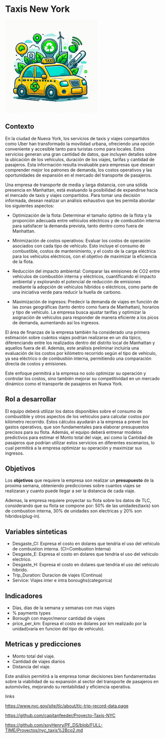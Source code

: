 # Taxis New York

<img src="images/logo_taxi.jpg" width="300" height="300">

## Contexto
En la ciudad de Nueva York, los servicios de taxis y viajes compartidos como Uber han transformado la movilidad urbana, ofreciendo una opción conveniente y accesible tanto para turistas como para locales. Estos servicios generan una gran cantidad de datos, que incluyen detalles sobre la ubicación de los vehículos, duración de los viajes, tarifas y cantidad de pasajeros. Esta información resulta invaluable para empresas que desean comprender mejor los patrones de demanda, los costos operativos y las oportunidades de expansión en el mercado del transporte de pasajeros.

Una empresa de transporte de media y larga distancia, con una sólida presencia en Manhattan, está evaluando la posibilidad de expandirse hacia el mercado de taxis y viajes compartidos. Para tomar una decisión informada, desean realizar un análisis exhaustivo que les permita abordar los siguientes aspectos:

- Optimización de la flota: Determinar el tamaño óptimo de la flota y la proporción adecuada entre vehículos eléctricos y de combustión interna para satisfacer la demanda prevista, tanto dentro como fuera de Manhattan.

- Minimización de costos operativos: Evaluar los costos de operación asociados con cada tipo de vehículo. Esto incluye el consumo de combustible, costos de mantenimiento, y el costo de la carga eléctrica para los vehículos eléctricos, con el objetivo de maximizar la eficiencia de la flota.

- Reducción del impacto ambiental: Comparar las emisiones de CO2 entre vehículos de combustión interna y eléctricos, cuantificando el impacto ambiental y explorando el potencial de reducción de emisiones mediante la adopción de vehículos híbridos o eléctricos, como parte de una iniciativa verde para reducir la huella de carbono.

- Maximización de ingresos: Predecir la demanda de viajes en función de las zonas geográficas (tanto dentro como fuera de Manhattan), horarios y tipo de vehículo. La empresa busca ajustar tarifas y optimizar la asignación de vehículos para responder de manera eficiente a los picos de demanda, aumentando así los ingresos.

El área de finanzas de la empresa también ha considerado una primera estimación sobre cuántos viajes podrían realizarse en un día típico, diferenciando entre los realizados dentro del distrito local de Manhattan y aquellos fuera de él. Además, este análisis preliminar incluiría una evaluación de los costos por kilómetro recorrido según el tipo de vehículo, ya sea eléctrico o de combustión interna, permitiendo una comparación directa de costos y emisiones.

Este enfoque permitirá a la empresa no solo optimizar su operación y controlar los costos, sino también mejorar su competitividad en un mercado dinámico como el transporte de pasajeros en Nueva York.


## Rol a desarrollar
El equipo deberá utilizar los datos disponibles sobre el consumo de combustible y otros aspectos de los vehículos para calcular costos por kilómetro recorrido. Estos cálculos ayudarán a la empresa a prever los gastos operativos, que son fundamentales para elaborar presupuestos precisos para su flota. Además, el equipo deberá entrenar modelos predictivos para estimar el Monto total del viaje, así como la Cantidad de pasajeros que podrían utilizar estos servicios en diferentes escenarios, lo cual permitirá a la empresa optimizar su operación y maximizar sus ingresos.


## Objetivos

Los **objetivos** que requiere la empresa son realizar un **presupuesto** de la proxima semana, obteniendo predicciones sobre cuantos viajes se realizaran y cuanto puede llegar a ser la distancia de cada viaje.

Ademas, la empresa requiere proyectar su flota sobre los datos de TLC, considerando que su flota se compone por:
50% de las unidades(taxis) son de combustion interna, 30% de unidades son electricas y 20% son hibridos(plug-in).

## Variables sinteticas

- Desgaste_CI: Expresa el costo en dolares que tendria el uso del vehiculo de combustion interna. (CI=Combustion Interna)
- Desgaste_E: Expresa el costo en dolares que tendria el uso del vehiculo electrico.
- Desgaste_H: Expresa el costo en dolares que tendria el uso del vehiculo hibrido.
- Trip_Duration: Duracion de viajes (Continua)
- Service: Viajes inter e intra boroughs(categorica)


## Indicadores

- Días, días de la semana y semanas con mas viajes
- % payments types
- Borough con mayor/menor cantidad de viajes
- price_per_km: Expresa el costo en dolares por km realizado por la unidad(varia en funcion del tipo de vehiculo).

## Metricas y predicciones

- Monto total del viaje.
- Cantidad de viajes diarios
- Distancia del viaje.


Este análisis permitirá a la empresa tomar decisiones bien fundamentadas sobre la viabilidad de su expansión al sector del transporte de pasajeros en automóviles, mejorando su rentabilidad y eficiencia operativa.



links

https://www.nyc.gov/site/tlc/about/tlc-trip-record-data.page

https://github.com/capitanfeeder/Proyecto-Taxis-NYC

https://github.com/soyHenry/PF_DS/blob/FULL-TIME/Proyectos/nyc_taxis%2Bco2.md